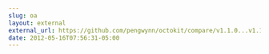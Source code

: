 ```yaml
---
slug: oa
layout: external
external_url: https://github.com/pengwynn/octokit/compare/v1.1.0...v1.1.1
date: 2012-05-16T07:56:31-05:00
---
```

